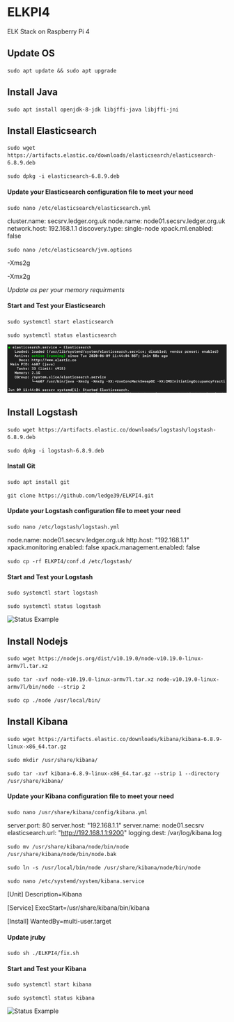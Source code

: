 # ELKPI4
ELK Stack on Raspberry Pi 4

## Update OS

`sudo apt update && sudo apt upgrade`

## Install Java

`sudo apt install openjdk-8-jdk libjffi-java libjffi-jni`

## Install Elasticsearch

`sudo wget https://artifacts.elastic.co/downloads/elasticsearch/elasticsearch-6.8.9.deb`

`sudo dpkg -i elasticsearch-6.8.9.deb`

#### Update your Elasticsearch configuration file to meet your need

`sudo nano /etc/elasticsearch/elasticsearch.yml`

cluster.name: secsrv.ledger.org.uk
node.name: node01.secsrv.ledger.org.uk
network.host: 192.168.1.1
discovery.type: single-node
xpack.ml.enabled: false

`sudo nano /etc/elasticsearch/jvm.options`

-Xms2g

-Xmx2g

*Update as per your memory requirments*

#### Start and Test your Elasticsearch

`sudo systemctl start elasticsearch`

`sudo systemctl status elasticsearch`

![Status Example](/images/fig1.png)

## Install Logstash

`sudo wget https://artifacts.elastic.co/downloads/logstash/logstash-6.8.9.deb`

`sudo dpkg -i logstash-6.8.9.deb`

#### Install Git

`sudo apt install git`

`git clone https://github.com/ledge39/ELKPI4.git`

#### Update your Logstash configuration file to meet your need

`sudo nano /etc/logstash/logstash.yml`

node.name: node01.secsrv.ledger.org.uk
http.host: "192.168.1.1"
xpack.monitoring.enabled: false
xpack.management.enabled: false

`sudo cp -rf ELKPI4/conf.d /etc/logstash/`

#### Start and Test your Logstash

`sudo systemctl start logstash`

`sudo systemctl status logstash`

![Status Example](/images/fig2.png)

## Install Nodejs

`sudo wget https://nodejs.org/dist/v10.19.0/node-v10.19.0-linux-armv7l.tar.xz`

`sudo tar -xvf node-v10.19.0-linux-armv7l.tar.xz node-v10.19.0-linux-armv7l/bin/node --strip 2`

`sudo cp ./node /usr/local/bin/`

## Install Kibana

`sudo wget https://artifacts.elastic.co/downloads/kibana/kibana-6.8.9-linux-x86_64.tar.gz`

`sudo mkdir /usr/share/kibana/`

`sudo tar -xvf kibana-6.8.9-linux-x86_64.tar.gz --strip 1 --directory /usr/share/kibana/`

#### Update your Kibana configuration file to meet your need

`sudo nano /usr/share/kibana/config/kibana.yml`

server.port: 80
server.host: "192.168.1.1" 
server.name: node01.secsrv
elasticsearch.url: "http://192.168.1.1:9200"
logging.dest: /var/log/kibana.log

`sudo mv /usr/share/kibana/node/bin/node /usr/share/kibana/node/bin/node.bak`

`sudo ln -s /usr/local/bin/node /usr/share/kibana/node/bin/node`

`sudo nano /etc/systemd/system/kibana.service`

[Unit]
Description=Kibana

[Service]
ExecStart=/usr/share/kibana/bin/kibana

[Install]
WantedBy=multi-user.target

#### Update jruby

`sudo sh ./ELKPI4/fix.sh`

#### Start and Test your Kibana

`sudo systemctl start kibana`

`sudo systemctl status kibana`

![Status Example](/images/fig3.png)